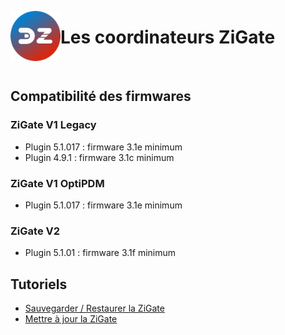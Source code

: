 <a href="Home.md"><img align="left" width="80" height="80" src="../Images/logo_Z4D.png" alt="Logo"></a>

# Les coordinateurs ZiGate

</br>

## Compatibilité des firmwares

### ZiGate V1 Legacy

* Plugin 5.1.017 : firmware 3.1e minimum
* Plugin 4.9.1   : firmware 3.1c minimum

### ZiGate V1 OptiPDM

* Plugin 5.1.017 : firmware 3.1e minimum

### ZiGate V2

* Plugin 5.1.01 : firmware 3.1f minimum

## Tutoriels

* [Sauvegarder / Restaurer la ZiGate](https://zigate.fr/documentation/sauvegardez-et-restaurez-votre-zigate)
* [Mettre à jour la ZiGate](https://zigate.fr/documentation/mise-a-jour-de-la-zigate)
